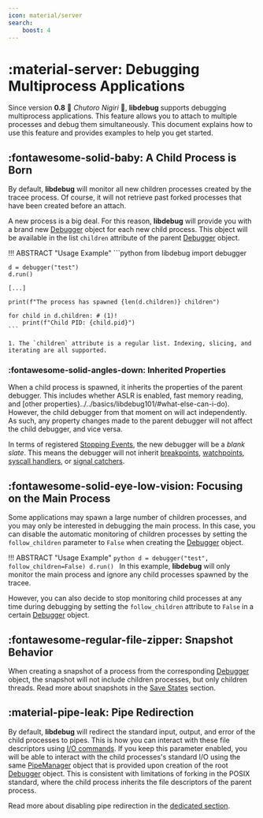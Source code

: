 ```yaml
---
icon: material/server
search:
    boost: 4
---
```

# :material-server: Debugging Multiprocess Applications
Since version **0.8** :sushi: *Chutoro Nigiri* :sushi:, **libdebug** supports debugging multiprocess applications. This feature allows you to attach to multiple processes and debug them simultaneously. This document explains how to use this feature and provides examples to help you get started.

## :fontawesome-solid-baby: A Child Process is Born
By default, **libdebug** will monitor all new children processes created by the tracee process. Of course, it will not retrieve past forked processes that have been created before an attach. 

A new process is a big deal. For this reason, **libdebug** will provide you with a brand new [Debugger](../../from_pydoc/generated/debugger/debugger/) object for each new child process. This object will be available in the list `children` attribute of the parent [Debugger](../../from_pydoc/generated/debugger/debugger/) object.

!!! ABSTRACT "Usage Example"
    ```python
    from libdebug import debugger

    d = debugger("test")
    d.run()

    [...]
    
    print(f"The process has spawned {len(d.children)} children")

    for child in d.children: # (1)!
        print(f"Child PID: {child.pid}")
    ```

    1. The `children` attribute is a regular list. Indexing, slicing, and iterating are all supported.

### :fontawesome-solid-angles-down: Inherited Properties
When a child process is spawned, it inherits the properties of the parent debugger. This includes whether ASLR is enabled, fast memory reading, and [other properties}../../basics/libdebug101/#what-else-can-i-do). However, the child debugger from that moment on will act independently. As such, any property changes made to the parent debugger will not affect the child debugger, and vice versa.

In terms of registered [Stopping Events](../../stopping_events/stopping_events), the new debugger will be a *blank slate*. This means the debugger will not inherit [breakpoints](../../stopping_events/breakpoints/), [watchpoints](../../stopping_events/watchpoints/), [syscall handlers](../../stopping_events/syscalls/), or [signal catchers](../../stopping_events/signals/).

## :fontawesome-solid-eye-low-vision: Focusing on the Main Process
Some applications may spawn a large number of children processes, and you may only be interested in debugging the main process. In this case, you can disable the automatic monitoring of children processes by setting the `follow_children` parameter to `False` when creating the [Debugger](../../from_pydoc/generated/debugger/debugger/) object.

!!! ABSTRACT "Usage Example"
    ```python
    d = debugger("test", follow_children=False)
    d.run()
    ```
    In this example, **libdebug** will only monitor the main process and ignore any child processes spawned by the tracee.

However, you can also decide to stop monitoring child processes at any time during debugging by setting the `follow_children` attribute to `False` in a certain [Debugger](../../from_pydoc/generated/debugger/debugger/) object.

## :fontawesome-regular-file-zipper: Snapshot Behavior
When creating a snapshot of a process from the corresponding [Debugger](../../from_pydoc/generated/debugger/debugger/) object, the snapshot will not include children processes, but only children threads. Read more about snapshots in the [Save States](../../save_states) section.

## :material-pipe-leak: Pipe Redirection
By default, **libdebug** will redirect the standard input, output, and error of the child processes to pipes. This is how you can interact with these file descriptors using [I/O commands](../../basics/running_an_executable/#interactive-io). If you keep this parameter enabled, you will be able to interact with the child processes's standard I/O using the same [PipeManager](../../from_pydoc/generated/commlink/pipe_manager) object that is provided upon creation of the root [Debugger](../../from_pydoc/generated/debugger/debugger/) object. This is consistent with limitations of forking in the POSIX standard, where the child process inherits the file descriptors of the parent process.

Read more about disabling pipe redirection in the [dedicated section](../../basics/running_an_executable/#disabling-pipe-redirection).